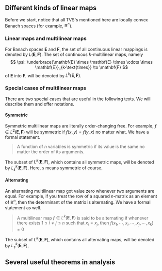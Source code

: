 ## Different kinds of linear maps

Before we start, notice that all TVS's mentioned here are locally convex Banach spaces (for example, $\mathbb{R}^n$).

### Linear maps and multilinear maps

For Banach spaces $\mathbf{E}$ and $\mathbf{F}$, the set of all continuous linear mappings is denoted by $L(\mathbf{E},\mathbf{F})$. The set of continuous $k$-multilinear maps, namely
$$
\psi: \underbrace{\mathbf{E} \times \mathbf{E} \times \cdots \times \mathbf{E}}_{k-\text{times}} \to \mathbf{F}
$$
of $\mathbf{E}$ into $\mathbf{F}$, will be denoted by $L^k(\mathbf{E},\mathbf{F})$.

### Special cases of multilinear maps

There are two special cases that are useful in the following texts. We will describe them and offer notations.

#### Symmetric

Symmetric multilinear maps are literally order-changing free. For example, $f \in L^2(\mathbf{E},\mathbf{F})$ will be symmetric if $f(x,y)=f(y,x)$ no matter what. We have a formal statement.

> A function of $n$ variables is symmetric if its value is the same no matter the order of its arguments.

The subset of $L^k(\mathbf{E},\mathbf{F})$, which contains all symmetric maps, will be denoted by $L^k_s(\mathbf{E},\mathbf{F})$. Here, $s$ means symmetric of course.

#### Alternating

An alternating multilinear map got value zero whenever two arguments are equal. For example, if you treat the row of a squared $n$-matrix as an element of $\mathbb{R}^n$, then the determinant of the matrix is alternating. We have a formal statement as well.

>A multilinear map $f \in L^k(\mathbf{E},\mathbf{F})$ is said to be alternating if whenever there exists $1 \leq i \neq j \leq n$ such that $x_i=x_j$, then $f(x_1,\cdots,x_i,\cdots,x_j,\cdots,x_k)=0$

The subset of $L^k(\mathbf{E},\mathbf{F})$, which contains all alternating maps, will be denoted by $L^k_s(\mathbf{E},\mathbf{F})$.

## Several useful theorems in analysis

